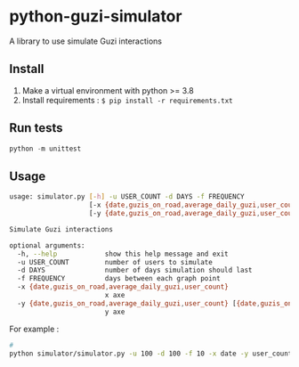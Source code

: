# python-guzi-simulator
A library to use simulate Guzi interactions

## Install
1. Make a virtual environment with python >= 3.8
2. Install requirements : ```$ pip install -r requirements.txt```

## Run tests

```python
python -m unittest
```

## Usage

```bash
usage: simulator.py [-h] -u USER_COUNT -d DAYS -f FREQUENCY
                    [-x {date,guzis_on_road,average_daily_guzi,user_count}]
                    [-y {date,guzis_on_road,average_daily_guzi,user_count} [{date,guzis_on_road,average_daily_guzi,user_count} ...]]

Simulate Guzi interactions

optional arguments:
  -h, --help            show this help message and exit
  -u USER_COUNT         number of users to simulate
  -d DAYS               number of days simulation should last
  -f FREQUENCY          days between each graph point
  -x {date,guzis_on_road,average_daily_guzi,user_count}
                        x axe
  -y {date,guzis_on_road,average_daily_guzi,user_count} [{date,guzis_on_road,average_daily_guzi,user_count} ...]
                        y axe
```

For example :

```bash
# 
python simulator/simulator.py -u 100 -d 100 -f 10 -x date -y user_count
```
